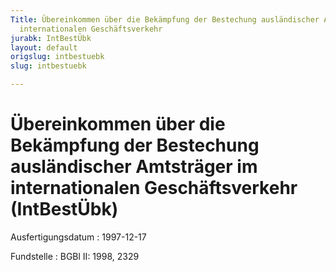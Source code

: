 ```yaml
---
Title: Übereinkommen über die Bekämpfung der Bestechung ausländischer Amtsträger im
  internationalen Geschäftsverkehr
jurabk: IntBestÜbk
layout: default
origslug: intbestuebk
slug: intbestuebk

---
```


# Übereinkommen über die Bekämpfung der Bestechung ausländischer Amtsträger im internationalen Geschäftsverkehr (IntBestÜbk)

Ausfertigungsdatum
:   1997-12-17

Fundstelle
:   BGBl II: 1998, 2329

